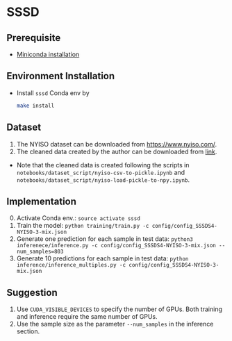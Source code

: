 # SSSD

## Prerequisite
- [Miniconda installation](https://docs.anaconda.com/free/miniconda/miniconda-install/)

## Environment Installation
- Install `sssd` Conda env by
   ```bash
   make install
   ```

## Dataset
1. The NYISO dataset can be downloaded from https://www.nyiso.com/.
2. The cleaned data created by the author can be downloaded from [link](https://drive.google.com/drive/folders/1dwPkBIHSikhQ5ru3HPQiILSnaGAtP3Yr?usp=sharing).


- Note that the cleaned data is created following the scripts in `notebooks/dataset_script/nyiso-csv-to-pickle.ipynb` and `notebooks/dataset_script/nyiso-load-pickle-to-npy.ipynb`.

## Implementation
0. Activate Conda env.: `source activate sssd`
1. Train the model: `python training/train.py -c config/config_SSSDS4-NYISO-3-mix.json`
2. Generate one prediction for each sample in test data: `python3 inferenece/inference.py -c config/config_SSSDS4-NYISO-3-mix.json --num_samples=803`
3. Generate 10 predictions for each sample in test data: `python inference/inference_multiples.py -c config/config_SSSDS4-NYISO-3-mix.json`


## Suggestion
1. Use `CUDA_VISIBLE_DEVICES` to specify the number of GPUs. Both training and inference require the same number of GPUs.
2. Use the sample size as the parameter `--num_samples` in the inference section.
